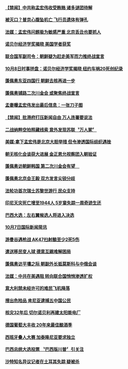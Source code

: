 #### [【禁闻】中共称孟宏伟收受贿赂 诸多谜团待解](../pages/news202/a1394575.md?t=10090632) 

#### [被灭口？普京心腹坠机亡 飞行员遗体有弹孔](../pages/news202/a1394599.md?t=10090632) 


#### [法媒：孟宏伟问题极为敏感严重 北京丢丑也要抓人](../pages/news202/a1394403.md?t=10090632) 

#### [诺贝尔经济学奖揭晓 美国学者获奖](../pages/news202/a1394539.md?t=10090632) 

#### [联合国军副司令：朝鲜疑为赶走美军而力推终战宣言](../pages/news202/a1394591.md?t=10090632) 

#### [10月8日时事拼盘：诺贝尔经济学奖揭晓 纽约车祸20死创纪录](../pages/news202/a1394564.md?t=10090632) 

#### [蓬佩奥东亚四国行 朝鲜去核再进一步](../pages/news202/a1394584.md?t=10090632) 

#### [蓬佩奥铺路二次川金会 或聚焦终战宣言](../pages/news202/a1394579.md?t=10090632) 

#### [孟妻曝孟宏伟发出最后信息：一张刀子图](../pages/news202/a1394453.md?t=10090632) 

#### [【禁闻】批港府打压新闻自由 万人连署要说法](../pages/news202/a1394573.md?t=10090632) 

#### [二战纳粹空拍照藏线索 意外发现苏联〝万人冢〞](../pages/news202/a1394568.md?t=10090632) 

#### [美媒:拿下孟宏伟是北京大胆举措 但令渗透国际组织遇挫](../pages/news202/a1394552.md?t=10090632) 

#### [朝无核化会谈获大进展 金正恩允视察团入朝验证](../pages/news202/a1394551.md?t=10090632) 


#### [蓬佩奥访朝鲜韩国 第二次川金会有望　](../pages/news202/a1394537.md?t=10090632) 

#### [蓬佩奥北京会王毅 双方发言尖锐分歧](../pages/news202/a1394528.md?t=10090632) 

#### [法轮功首次瑞士苏黎世游行 民众支持](../pages/news202/a1394526.md?t=10090632) 

#### [印尼天灾死亡增至1944人 5岁童失踪一周奇迹生还](../pages/news202/a1394519.md?t=10090632) 

#### [巴西大选：左右翼候选人将进入决选](../pages/news202/a1394515.md?t=10090632) 


#### [10月7日国际新闻简讯](../pages/news202/a1394507.md?t=10090632) 

#### [游曼谷遇枪战 AK47扫射酿至少2死5伤](../pages/news202/a1394497.md?t=10090632) 

#### [遣送移民变人球 德意互踢难解困局](../pages/news202/a1394491.md?t=10090632) 

#### [蓬佩奥访平壤之际 朝副外长抵莫斯科与中俄会谈](../pages/news202/a1394485.md?t=10090632) 

#### [法媒：中共在美遇阻  转向联合国悄悄渗透扩权](../pages/news202/a1394482.md?t=10090632) 


#### [意大利禁未经许可的难民飞机降落](../pages/news202/a1394461.md?t=10090632) 

#### [搜出危险品 肯尼亚逮捕五中国公民](../pages/news202/a1394458.md?t=10090632) 

#### [核灾32年后 切尔诺贝利再建太阳能电厂](../pages/news202/a1394247.md?t=10090632) 

#### [德国葡萄大丰收 20年来最佳酿酒季](../pages/news202/a1394448.md?t=10090632) 

#### [西班牙叠人大赛 加泰隆尼亚要求独立](../pages/news202/a1394447.md?t=10090632) 

#### [巴西总统大选投票 〝巴西版川普〞引关注](../pages/news202/a1394445.md?t=10090632) 


#### [沙特知名异议记者在土耳其失踪 疑被杀](../pages/news202/a1394442.md?t=10090632) 

